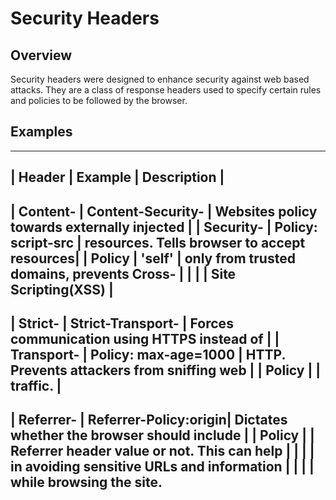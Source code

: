 # Security Headers

## Overview
Security headers were designed to enhance security against web
based attacks. They are a class of response headers used to
specify certain rules and policies to be followed by the browser.

## Examples
------------------------------------------------------------------------------------
| Header     | Example               | Description                                 |
------------------------------------------------------------------------------------
| Content-   | Content-Security-     | Websites policy towards externally injected |
| Security-  | Policy: script-src    | resources. Tells browser to accept resources|
| Policy     | 'self'                | only from trusted domains, prevents Cross-  |
|            |                       | Site Scripting(XSS)                         |
------------------------------------------------------------------------------------
| Strict-    | Strict-Transport-     | Forces communication using HTTPS instead of |
| Transport- | Policy: max-age=1000  | HTTP. Prevents attackers from sniffing web  |
| Policy     |                       | traffic.                                    |
------------------------------------------------------------------------------------
| Referrer-  | Referrer-Policy:origin| Dictates whether the browser should include |
| Policy     |                       | Referrer header value or not. This can help |
|            |                       | in avoiding sensitive URLs and information  |
|            |                       | while browsing the site.
------------------------------------------------------------------------------------
